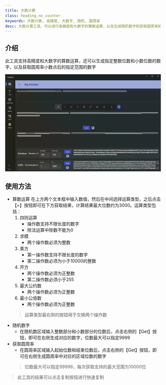 ```yaml
---
title: 大数计算
class: heading_no_counter
keywords: 大数计算, 高精度, 大数字, 随机, 圆周率
desc: 大数计算工具，可以进行高精度和大数字的算数运算，以及生成随机数字和获取圆周率的指定小数位数
---
```


## 介绍

此工具支持高精度和大数字的算数运算，还可以生成指定整数位数和小数位数的数字，以及获取圆周率小数点后的指定范围的数字

![](../../assets/images/ToolsSet/TSNBigNumber.png)

## 使用方法

* 算数运算
  在上方两个文本框中输入数值，然后在中间选择运算类型，之后点击【=】按钮即可在下方获取结果，计算结果最大位数约为3000。运算类型包括：
  1. 四则运算
     * 操作数支持不限长度的数字 
     * 除法运算中除数不能为0
  2. 求模
     * 两个操作数必须为整数 
  3. 乘方
     * 第一操作数支持不限长度的数字 
     * 第二操作数必须为小于10000的整数
  4. 开方
     * 两个操作数必须为正整数 
     * 第二操作数必须小于255
  5. 最大公约数
     * 两个操作数必须为正整数 
  6. 最小公倍数
     * 两个操作数必须为正整数 
  > 运算类型最右侧的按钮用于交换两个操作数
* 随机数字
  * 在随机数区域输入整数部分和小数部分的位数后，点击右侧的【Get】按钮，即可在右侧生成对应的数字，位数最大可以指定9999
* 获取圆周率
  * 在圆周率区域输入起始位数和结束位数后，点击右侧的【Get】按钮，即可在右侧生成圆周率中对应的区域位数的数字
  > 位数最大可以指定99999，每次获取支持的最大范围为10000位

> 此工具的结果可以点击复制按钮进行快速复制